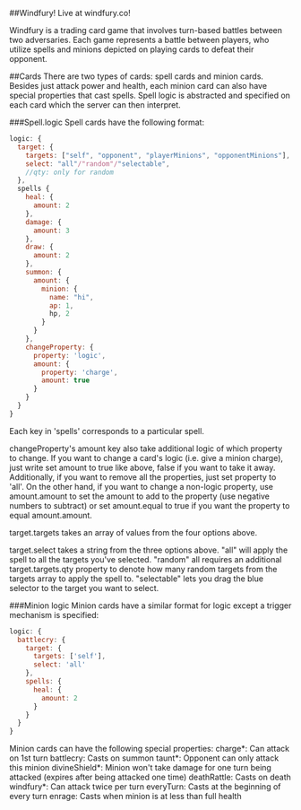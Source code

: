 ##Windfury!
Live at windfury.co!

Windfury is a trading card game that involves turn-based battles between two adversaries. Each game represents a battle between players, who utilize spells and minions depicted on playing cards to defeat their opponent.

##Cards
There are two types of cards: spell cards and minion cards. Besides just attack power and health, each minion card can also have special properties that cast spells. Spell logic is abstracted and specified on each card which the server can then interpret.

###Spell.logic
Spell cards have the following format:

```js
logic: {
  target: {
    targets: ["self", "opponent", "playerMinions", "opponentMinions"],
    select: "all"/"random"/"selectable",
    //qty: only for random
  },
  spells {
    heal: {
      amount: 2
    },
    damage: {
      amount: 3
    },
    draw: {
      amount: 2
    },
    summon: {
      amount: {
        minion: {
          name: "hi",
          ap: 1,
          hp, 2
        }
      }
    },
    changeProperty: {
      property: 'logic',
      amount: {
        property: 'charge',
        amount: true
      }  
    }
  }  
}
```

Each key in 'spells' corresponds to a particular spell.

changeProperty's amount key also take additional logic of which property to change. If you want to change a card's logic (i.e. give a minion charge), just write set amount to true like above, false if you want to take it away. Additionally, if you want to remove all the properties, just set property to 'all'. On the other hand, if you want to change a non-logic property, use amount.amount to set the amount to add to the property (use negative numbers to subtract) or set amount.equal to true if you want the property to equal amount.amount.

target.targets takes an array of values from the four options above.

target.select takes a string from the three options above. "all" will apply the spell to all the targets you've selected. "random" all requires an additional target.targets.qty property to denote how many random targets from the targets array to apply the spell to. "selectable" lets you drag the blue selector to the target you want to select.

###Minion logic
Minion cards have a similar format for logic except a trigger mechanism is specified:

```js
logic: {
  battlecry: {
    target: {
      targets: ['self'],
      select: 'all'
    },
    spells: {
      heal: {
        amount: 2
      }
    }
  }
}
```

Minion cards can have the following special properties:
charge*:
  Can attack on 1st turn
battlecry:
  Casts on summon
taunt*:
  Opponent can only attack this minion
divineShield*:
  Minion won't take damage for one turn being attacked (expires after being attacked one time)
deathRattle:
  Casts on death
windfury*:
  Can attack twice per turn
everyTurn:
  Casts at the beginning of every turn
enrage:
  Casts when minion is at less than full health
